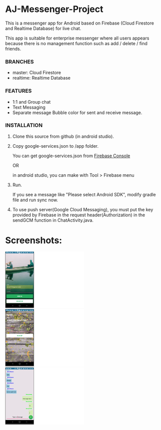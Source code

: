 # AJ-Messenger-Project

This is a messenger app for Android based on Firebase (Cloud Firestore and Realtime Database) for live chat.

This app is suitable for enterprise messenger where all users appears because there is no management function such as add / delete / find friends.

### BRANCHES ###
- master: Cloud Firestore
- realtime: Realtime Database

### FEATURES ###
- 1:1 and Group chat
- Text Messaging
- Separate message Bubble color for sent and receive message.

### INSTALLATION ###
1. Clone this source from github (in android studio).
2. Copy google-services.json to /app folder.

   You can get google-services.json from [Firebase Console](https://support.google.com/firebase/answer/7015592?hl=en)
   
   OR
   
   in android studio, you can make with Tool > Firebase menu 
  
3. Run.
  
   If you see a message like "Please select Android SDK", modify gradle file and run sync now.


4. To use push server(Google Cloud Messaging), you must put the key provided by Firebase in the request header(Authorization) in the sendGCM function in ChatActivity.java.

# Screenshots:
<img src="https://github.com/amark720/AJ-Messenger-Project/blob/master/Screenshot1.png" alt="Landing Page" height="80%" width="50%">

<img src="https://github.com/amark720/AJ-Messenger-Project/blob/master/Screenshot2.png" alt="Sign Up Page" height="80%" width="50%">
<img src="https://github.com/amark720/AJ-Messenger-Project/blob/master/Screenshot3.png" alt="Group Chatting Page" height="80%" width="50%">
